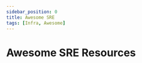 ```yaml
---
sidebar_position: 0
title: Awesome SRE
tags: [Infra, Awesome]
---
```


Awesome SRE Resources
=====================
